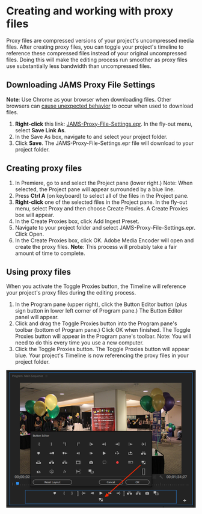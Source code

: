 # Creating and working with proxy files

Proxy files are compressed versions of your project's uncompressed media files. After creating proxy files, you can toggle your project's timeline to reference these compressed files instead of your original uncompressed files. Doing this will make the editing process run smoother as proxy files use substantially less bandwidth than uncompressed files.

## Downloading JAMS Proxy File Settings

**Note**: Use Chrome as your browser when downloading files. Other browsers can [cause unexpected behavior](https://github.com/jjloomis/adobe-premiere-pro-basics-home-edition-windows/tree/9293e33df73dd8622c7cca65576e515bd14fea57/troubleshooting/computer-is-trying-to-open-jams-text-template-in-photoshop.md) to occur when used to download files.

1. **Right-click** this link: [JAMS-Proxy-File-Settings.epr](https://jams-downloadable-files.s3-us-west-2.amazonaws.com/templates/JAMS-Proxy-File-Settings.epr). In the fly-out menu, select **Save Link As**.
2. In the Save As box, navigate to and select your project folder.
3. Click **Save**. The JAMS-Proxy-File-Settings.epr file will download to your project folder.

## Creating proxy files

1. In Premiere, go to and select the Project pane \(lower right.\) Note: When selected, the Project pane will appear surrounded by a blue line. 
2. Press **Ctrl A** \(on keyboard\) to select all of the files in the Project pane. 
3. **Right-click** one of the selected files in the Project pane. In the fly-out menu, select Proxy and then choose Create Proxies. A Create Proxies box will appear. 
4. In the Create Proxies box, click Add Ingest Preset. 
5. Navigate to your project folder and select JAMS-Proxy-File-Settings.epr. Click Open. 
6. In the Create Proxies box, click OK. Adobe Media Encoder will open and create the proxy files. **Note**: This process will probably take a fair amount of time to complete.  

## Using proxy files

When you activate the Toggle Proxies button, the Timeline will reference your project's proxy files during the editing process.

1. In the Program pane \(upper right\), click the Button Editor button \(plus sign button in lower left corner of Program pane.\) The Button Editor panel will appear. 
2. Click and drag the Toggle Proxies button into the Program pane's toolbar \(bottom of Program pane.\) Click OK when finished. The Toggle Proxies button will appear in the Program pane's toolbar. Note: You will need to do this every time you use a new computer. 
3. Click the Toggle Proxies button. The Toggle Proxies button will appear blue. Your project's Timeline is now referencing the proxy files in your project folder. 

![](../.gitbook/assets/adding-toggle-proxies-button.png)

